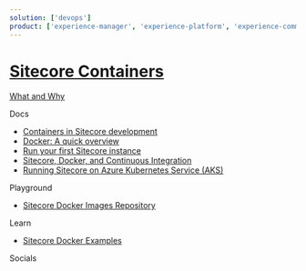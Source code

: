 ```yaml
---
solution: ['devops']
product: ['experience-manager', 'experience-platform', 'experience-commerce', 'containers']
---
```


# [Sitecore Containers]()

[What and Why]()

Docs

- [Containers in Sitecore development](https://doc.sitecore.com/en/developers/101/developer-tools/containers-in-sitecore-development.html)
- [Docker: A quick overview](https://www.sitecore.com/knowledge-center/getting-started/docker-a-quick-overview)
- [Run your first Sitecore instance](https://doc.sitecore.com/en/developers/101/developer-tools/run-your-first-sitecore-instance.html)
- [Sitecore, Docker, and Continuous Integration](https://www.sitecore.com/knowledge-center/getting-started/sitecore-docker-and-continuous-integration)
- [Running Sitecore on Azure Kubernetes Service (AKS)](https://www.sitecore.com/knowledge-center/getting-started/running-sitecore-on-azure-kubernetes-service)

Playground

- [Sitecore Docker Images Repository](https://github.com/Sitecore/docker-images)

Learn

- [Sitecore Docker Examples](https://github.com/Sitecore/docker-examples)

Socials
